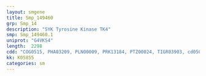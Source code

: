 ```yaml
---
layout: smgene
title: Smp_149460
grp: Smp_14
description: "SYK Tyrosine Kinase TK4"
smp: Smp_149460.1
uniprot: "G4VKS4"
length:  2298
cdd: "COG0515, PHA03209, PLN00009, PRK13184, PTZ00024, TIGR03903, cd05060, cl21453, pfam07714, smart00219"
kk: K05855
categories: sm
---
```

